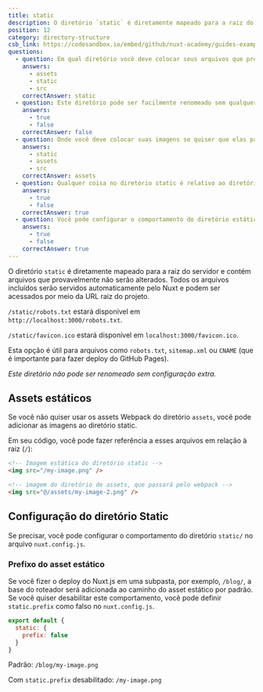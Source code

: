 ```yaml
---
title: static
description: O diretório `static` é diretamente mapeado para a raiz do servidor e contém arquivos que provavelmente não serão alterados. Todos os arquivos incluídos serão servidos automaticamente pelo Nuxt e podem ser acessados ​​por meio da URL raiz do projeto.
position: 12
category: directory-structure
csb_link: https://codesandbox.io/embed/github/nuxt-academy/guides-examples/tree/master/04_directory_structure/13_static?fontsize=14&hidenavigation=1&theme=dark
questions:
  - question: Em qual diretório você deve colocar seus arquivos que provavelmente não serão alterados, como seu favicon ou robots.txt?
    answers:
      - assets
      - static
      - src
    correctAnswer: static
  - question: Este diretório pode ser facilmente renomeado sem qualquer configuração
    answers:
      - true
      - false
    correctAnswer: false
  - question: Onde você deve colocar suas imagens se quiser que elas passem pelo webpack?
    answers:
      - static
      - assets
      - src
    correctAnswer: assets
  - question: Qualquer coisa no diretório static é relativo ao diretório raiz
    answers:
      - true
      - false
    correctAnswer: true
  - question: Você pode configurar o comportamento do diretório estático no nuxt.config.js
    answers:
      - true
      - false
    correctAnswer: true
---
```


O diretório `static` é diretamente mapeado para a raiz do servidor e contém arquivos que provavelmente não serão alterados. Todos os arquivos incluídos serão servidos automaticamente pelo Nuxt e podem ser acessados ​​por meio da URL raiz do projeto.

`/static/robots.txt` estará disponível em `http://localhost:3000/robots.txt`.

`/static/favicon.ico` estará disponível em `localhost:3000/favicon.ico`.

Esta opção é útil para arquivos como `robots.txt`, `sitemap.xml` ou `CNAME` (que é importante para fazer deploy do GitHub Pages).

<base-alert>

_Este diretório não pode ser renomeado sem configuração extra._

</base-alert>

## Assets estáticos

Se você não quiser usar os assets Webpack do diretório `assets`, você pode adicionar as imagens ao diretório static.

Em seu código, você pode fazer referência a esses arquivos em relação à raiz (`/`):

```html
<!-- Imagem estática do diretório static -->
<img src="/my-image.png" />

<!-- imagem do diretório de assets, que passará pelo webpack -->
<img src="@/assets/my-image-2.png" />
```

## Configuração do diretório Static

Se precisar, você pode configurar o comportamento do diretório `static/` no arquivo `nuxt.config.js`.

### Prefixo do asset estático

Se você fizer o deploy do Nuxt.js em uma subpasta, por exemplo, `/blog/`, a base do roteador será adicionada ao caminho do asset estático por padrão. Se você quiser desabilitar este comportamento, você pode definir `static.prefix` como falso no `nuxt.config.js`.

```js
export default {
  static: {
    prefix: false
  }
}
```

Padrão: `/blog/my-image.png`

Com `static.prefix` desabilitado: `/my-image.png`

<app-modal>
  <code-sandbox  :src="csb_link"></code-sandbox>
</app-modal>

<quiz :questions="questions"></quiz>
